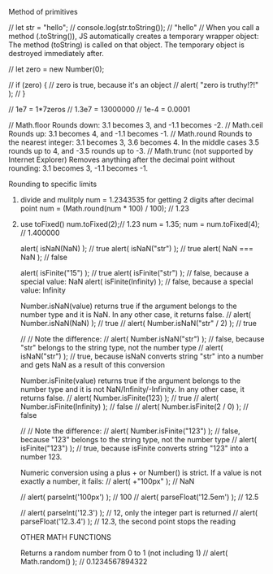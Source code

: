 Method of primitives

// let str = "hello";
// console.log(str.toString()); // "hello"
// When you call a method (.toString()), JS automatically creates a temporary wrapper object:
The method (toString) is called on that object.
The temporary object is destroyed immediately after.

// let zero = new Number(0);

// if (zero) { // zero is true, because it's an object
//   alert( "zero is truthy!?!" );
// }

// 1e7 = 1*7zeros
// 1.3e7 = 13000000
// 1e-4 = 0.0001

// Math.floor
Rounds down: 3.1 becomes 3, and -1.1 becomes -2.
// Math.ceil
Rounds up: 3.1 becomes 4, and -1.1 becomes -1.
// Math.round
Rounds to the nearest integer: 3.1 becomes 3, 3.6 becomes 4. In the middle cases 3.5 rounds up to 4, and -3.5 rounds up to -3.
// Math.trunc (not supported by Internet Explorer)
Removes anything after the decimal point without rounding: 3.1 becomes 3, -1.1 becomes -1.

Rounding to specific limits
1. divide and mulitply
    num = 1.2343535 for getting 2 digits after decimal point
    num = (Math.round(num * 100) / 100); // 1.23
2. use toFixed()
    num.toFixed(2);// 1.23
    num = 1.35;
    num = num.toFixed(4); // 1.400000

    alert( isNaN(NaN) ); // true
    alert( isNaN("str") ); // true
    alert( NaN === NaN ); // false

    alert( isFinite("15") ); // true
    alert( isFinite("str") ); // false, because a special value: NaN
    alert( isFinite(Infinity) ); // false, because a special value: Infinity

    Number.isNaN(value) returns true if the argument belongs to the number type and it is NaN. In any other case, it returns false.
    // alert( Number.isNaN(NaN) ); // true
    // alert( Number.isNaN("str" / 2) ); // true

    // // Note the difference:
    // alert( Number.isNaN("str") ); // false, because "str" belongs to the string type, not the number type
    // alert( isNaN("str") ); // true, because isNaN converts string "str" into a number and gets NaN as a result of this conversion

    Number.isFinite(value) returns true if the argument belongs to the number type and it is not NaN/Infinity/-Infinity. In any other case, it returns false.
    // alert( Number.isFinite(123) ); // true
    // alert( Number.isFinite(Infinity) ); // false
    // alert( Number.isFinite(2 / 0) ); // false

    // // Note the difference:
    // alert( Number.isFinite("123") ); // false, because "123" belongs to the string type, not the number type
    // alert( isFinite("123") ); // true, because isFinite converts string "123" into a number 123. 

    Numeric conversion using a plus + or Number() is strict. If a value is not exactly a number, it fails:
    // alert( +"100px" ); // NaN

    // alert( parseInt('100px') ); // 100
    // alert( parseFloat('12.5em') ); // 12.5

    // alert( parseInt('12.3') ); // 12, only the integer part is returned
    // alert( parseFloat('12.3.4') ); // 12.3, the second point stops the reading

    OTHER MATH FUNCTIONS

    Returns a random number from 0 to 1 (not including 1)
    // alert( Math.random() ); // 0.1234567894322

    